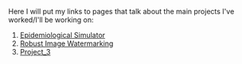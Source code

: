 
Here I will put my links to pages that talk about the main projects I've worked/I'll be working on:  

1. [Epidemiological Simulator](./epidemiologicalsimulator)
2. [Robust Image Watermarking](./robustimagewatermarking)
3. [Project\_3](../about)
